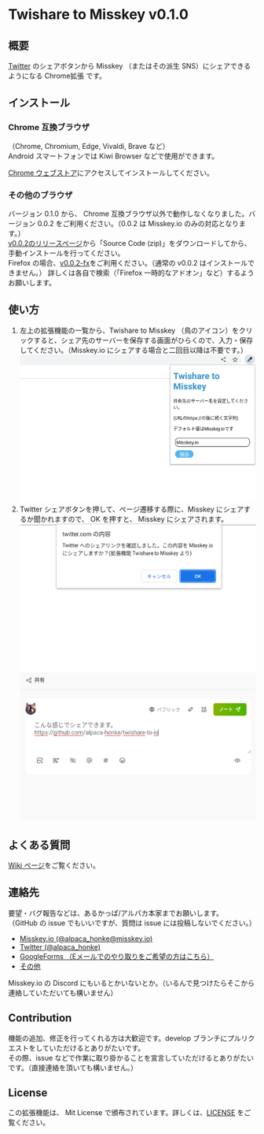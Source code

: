 # Twishare to Misskey v0.1.0  

## 概要

[Twitter](https://twitter.com/) のシェアボタンから Misskey （またはその派生 SNS）にシェアできるようになる Chrome拡張 です。  

## インストール

### Chrome 互換ブラウザ

（Chrome, Chromium, Edge, Vivaldi, Brave など）  
Android スマートフォンでは Kiwi Browser などで使用ができます。  

[Chrome ウェブストア](https://chrome.google.com/webstore/detail/twishare-to-misskey/fbaifpppndnlbbjcbjdfgbdkoibnipjb)にアクセスしてインストールしてください。  

### その他のブラウザ

バージョン 0.1.0 から、 Chrome 互換ブラウザ以外で動作しなくなりました。バージョン 0.0.2 をご利用ください。（0.0.2 は Misskey.io のみの対応となります。）  
[v0.0.2のリリースページ](https://github.com/alpaca-honke/twishare-to-io/releases/tag/0.0.2)から「Source Code (zip)」をダウンロードしてから、手動インストールを行ってください。  
Firefox の場合、[v0.0.2-fx](https://github.com/alpaca-honke/twishare-to-io/releases/tag/0.0.2-fx)をご利用ください。（通常の v0.0.2 はインストールできません。）
詳しくは各自で検索（「Firefox 一時的なアドオン」など）するようお願いします。  

## 使い方

1. 左上の拡張機能の一覧から、Twishare to Misskey （鳥のアイコン）をクリックすると、シェア先のサーバーを保存する画面がひらくので、入力・保存してください。（Misskey.io にシェアする場合と二回目以降は不要です。）
![option_ui.png](images/option_ui.png)
1. Twitter シェアボタンを押して、ページ遷移する際に、Misskey にシェアするか聞かれますので、 OK を押すと、 Misskey にシェアされます。  
![popup.png](images/popup.png)
![share.png](images/share.png)

## よくある質問

[Wiki ページ](https://github.com/alpaca-honke/twishare-to-io/wiki/よくある質問)をご覧ください。  

## 連絡先

要望・バグ報告などは、あるかっぱ/アルパカ本家までお願いします。  
（GitHub の issue でもいいですが、質問は issue には投稿しないでください。）

- [Misskey.io (@alpaca_honke@misskey.io)](https://misskey.io/@alpaca_honke)
- [Twitter (@alpaca_honke)](https://twitter.com/alpaca_honke)
- [GoogleForms （Eメールでのやり取りをご希望の方はこちら）](https://docs.google.com/forms/d/e/1FAIpQLSdRuzAmGEqDV4RRd-70JKXD0lAHE6xjEp8Qp5-Jfut-ysQMYQ/viewform)
- [その他](https://alpaca-honke.github.io/)

Misskey.io の Discord にもいるとかいないとか。（いるんで見つけたらそこから連絡していただいても構いません）  

## Contribution

機能の追加、修正を行ってくれる方は大歓迎です。develop ブランチにプルリクエストをしていただけるとありがたいです。  
その際、issue などで作業に取り掛かることを宣言していただけるとありがたいです。（直接連絡を頂いても構いません。）  

## License

この拡張機能は、 Mit License で頒布されています。詳しくは、[LICENSE](LICENSE) をご覧ください。  
